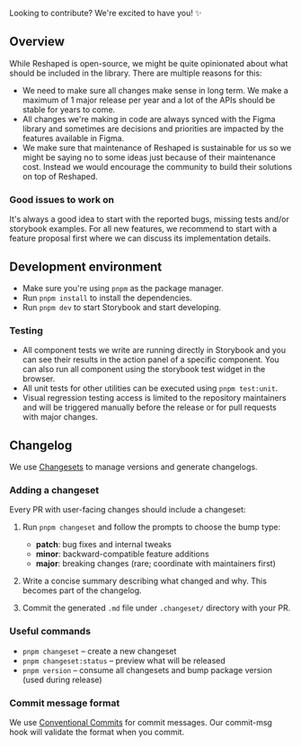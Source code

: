Looking to contribute? We're excited to have you! ✨

## Overview

While Reshaped is open-source, we might be quite opinionated about what should be included in the library.
There are multiple reasons for this:

- We need to make sure all changes make sense in long term. We make a maximum of 1 major release per year and a lot of the APIs should be stable for years to come.
- All changes we're making in code are always synced with the Figma library and sometimes are decisions and priorities are impacted by the features available in Figma.
- We make sure that maintenance of Reshaped is sustainable for us so we might be saying no to some ideas just because of their maintenance cost. Instead we would encourage the community to build their solutions on top of Reshaped.

### Good issues to work on

It's always a good idea to start with the reported bugs, missing tests and/or storybook examples.
For all new features, we recommend to start with a feature proposal first where we can discuss its implementation details.

## Development environment

- Make sure you're using `pnpm` as the package manager.
- Run `pnpm install` to install the dependencies.
- Run `pnpm dev` to start Storybook and start developing.

### Testing

- All component tests we write are running directly in Storybook and you can see their results in the action panel of a specific component. You can also run all component using the storybook test widget in the browser.
- All unit tests for other utilities can be executed using `pnpm test:unit`.
- Visual regression testing access is limited to the repository maintainers and will be triggered manually before the release or for pull requests with major changes.

## Changelog

We use [Changesets](https://github.com/changesets/changesets) to manage versions and generate changelogs.

### Adding a changeset

Every PR with user-facing changes should include a changeset:

1. Run `pnpm changeset` and follow the prompts to choose the bump type:
   - **patch**: bug fixes and internal tweaks
   - **minor**: backward-compatible feature additions
   - **major**: breaking changes (rare; coordinate with maintainers first)

2. Write a concise summary describing what changed and why. This becomes part of the changelog.

3. Commit the generated `.md` file under `.changeset/` directory with your PR.

### Useful commands

- `pnpm changeset` – create a new changeset
- `pnpm changeset:status` – preview what will be released
- `pnpm version` – consume all changesets and bump package version (used during release)

### Commit message format

We use [Conventional Commits](https://www.conventionalcommits.org/en/v1.0.0/) for commit messages. Our commit-msg hook will validate the format when you commit.
